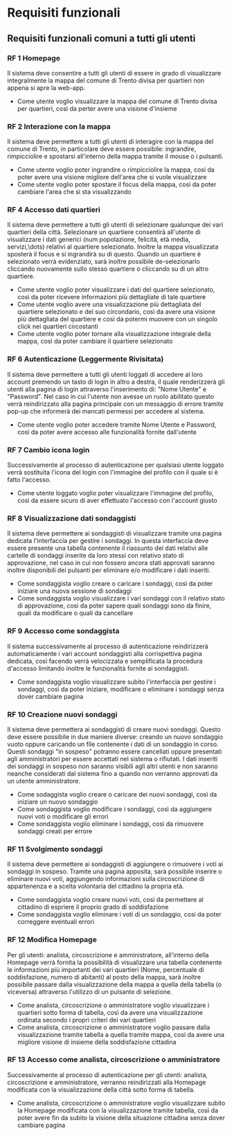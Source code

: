 # Requisiti funzionali

## Requisiti funzionali comuni a tutti gli utenti

### RF 1 Homepage
Il sistema deve consentire a tutti gli utenti di essere in grado di visualizzare integralmente la mappa del comune di Trento divisa per quartieri non appena si apre la web-app.
- Come utente voglio visualizzare la mappa del comune di Trento divisa per quartieri, così da perter avere una visione d'insieme

### RF 2 Interazione con la mappa
Il sistema deve permettere a tutti gli utenti di interagire con la mappa del comune di Trento, in particolare deve essere possibile: ingrandire, rimpicciolire e spostarsi all'interno della mappa tramite il mouse o i pulsanti.
- Come utente voglio poter ingrandire o rimpicciolire la mappa, così da poter avere una visione migliore dell'area che si vuole visualizzare
- Come utente voglio poter spostare il focus della mappa, così da poter cambiare l'area che si sta visualizzando

### RF 4 Accesso dati quartieri
Il sistema deve permettere a tutti gli utenti di selezionare qualunque dei vari quartieri della città. Selezionare un quartiere consentirà all'utente di visualizzare i dati generici (num popolazione, felicità, età media, servizi,\dots) relativi al quartiere selezionato. Inoltre la mappa visualizzata sposterà il focus e si ingrandirà su di questo. Quando un quartiere è selezionato verrà evidenziato, sarà inoltre possibile de-selezionarlo cliccando nuovamente sullo stesso quartiere o cliccando su di un altro quartiere.
- Come utente voglio poter visualizzare i dati del quartiere selezionato, così da poter ricevere informazioni più dettagliate di tale quartiere
- Come utente voglio avere una visualizzazione più dettagliata del quartiere selezionato e del suo circondario, così da avere una visione più dettagliata del quartiere e così da potermi muovere con un singolo click nei quartieri circostanti
- Come utente voglio poter tornare alla visualizzazione integrale della mappa, così da poter cambiare il quartiere selezionato

### RF 6 Autenticazione (Leggermente Rivisitata)
Il sistema deve permettere a tutti gli utenti loggati di accedere al loro account premendo un tasto di login in altro a destra, il quale renderizzerà gli utenti alla pagina di login attraverso l'inserimento di: "Nome Utente" e "Password". Nel caso in cui l'utente non avesse un ruolo abilitato questo verrà reindirizzato alla pagina principale con un messaggio di errore tramite pop-up che informerà dei mancati permessi per accedere al sistema.
- Come utente voglio poter accedere tramite Nome Utente e Password, così da poter avere accesso alle funzionalità fornite dall'utente

### RF 7 Cambio icona login
Successivamente al processo di autenticazione per qualsiasi utente loggato verrà sostituita l'icona del login con l'immagine del profilo con il quale si è fatto l'accesso.
- Come utente loggato voglio poter visualizzare l'immagine del profilo, così da essere sicuro di aver effettuato l'accesso con l'account giusto

### RF 8 Visualizzazione dati sondaggisti
Il sistema deve permettere ai sondaggisti di visualizzare tramite una pagina dedicata l'interfaccia per gestire i sondaggi. In questa interfaccia deve essere presente una tabella contenente il riassunto dei dati relativi alle cartelle di sondaggi inserite da loro stessi con relativo stato di approvazione, nel caso in cui non fossero ancora stati approvati saranno inoltre disponibili dei pulsanti per eliminare e/o modificare i dati inseriti.
- Come sondaggista voglio creare o caricare i sondaggi, così da poter iniziare una nuova sessione di sondaggi
- Come sondaggista voglio visualizzare i vari sondaggi con il relativo stato di approvazione, così da poter sapere quali sondaggi sono da finire, quali da modificare o quali da cancellare

### RF 9 Accesso come sondaggista
Il sistema successivamente al processo di autenticazione reindirizzerà automaticamente i vari account sondaggisti alla corrispettiva pagina dedicata, così facendo verrà velocizzata e semplificata la procedura d'accesso limitando inoltre le funzionalità fornite ai sondaggisti.
- Come sondaggista voglio visualizzare subito l'interfaccia per gestire i sondaggi, così da poter iniziare, modificare o eliminare i sondaggi senza dover cambiare pagina

### RF 10 Creazione nuovi sondaggi
Il sistema deve permettera ai sondaggisti di creare nuovi sondaggi. Questo deve essere possibile in due maniere diverse: creando un nuovo sondaggio vuoto oppure caricando un file contenente i dati di un sondaggio in corso. Questi sondaggi "in sospeso" potranno essere cancellati oppure presentati agli amministratori per essere accettati nel sistema o rifiutati. I dati inseriti dei sondaggi in sospeso non saranno visibili agli altri utenti e non saranno neanche considerati dal sistema fino a quando non verranno approvati da un utente amministratore.
- Come sodaggista voglio creare o caricare dei nuovi sondaggi, così da iniziare un nuovo sondaggio
- Come sondaggista voglio modificare i sondaggi, così da aggiungere nuovi voti o modificare gli errori
- Come sondaggista voglio eliminare i sondaggi, così da rimuovere sondaggi creati per errore

### RF 11 Svolgimento sondaggi
Il sistema deve permettere ai sondaggisti di aggiungere o rimuovere i voti ai sondaggi in sospeso. Tramite una pagina apposita, sarà possibile inserire o eliminare nuovi voti, aggiungendo informazioni sulla circoscrizione di appartenenza e a scelta volontaria del cittadino la propria età.
- Come sondaggista voglio creare nuovi voti, così da permettere al cittadino di espriere il proprio grado di soddisfazione
- Come sondaggista voglio eliminare i voti di un sondaggio, così da poter correggere eventuali errori

### RF 12 Modifica Homepage
Per gli utenti: analista, circoscrizione e amministratore, all'interno della Homepage verrà fornita la possibilità di visualizzare una tabella contenente le informazioni più importanti dei vari quartieri (Nome, percentuale di soddisfazione, numero di abitanti) al posto della mappa, sarà inoltre possibile passare dalla visualizzazione della mappa a quella della tabella (o viceversa) attraverso l'utilizzo di un pulsante di selezione.
- Come analista, circoscrizione o amministratore voglio visualizzare i quartieri sotto forma di tabella, così da avere una visualizzazione ordinata secondo i propri criteri dei vari quartieri
- Come analista, circoscrizione o amministratore voglio passare dalla visualizzazione tramite tabella a quella tramite mappa, così da avere una migliore visione di insieme della soddisfazione cittadina

### RF 13 Accesso come analista, circoscrizione o amministratore
Successivamente al processo di autenticazione per gli utenti: analista, circoscrizione e amministratore, verranno reindirizzati alla Homepage modificata con la visualizzazione della città sotto forma di tabella.
- Come analista, circoscrizione o amministratore voglio visualizzare subito la Homepage modificata con la visualizzazione tramite tabella, così da poter avere fin da subito la visione della situazione cittadina senza dover cambiare pagina

